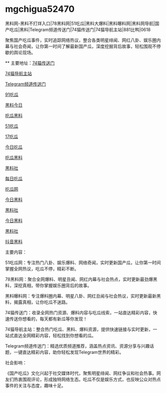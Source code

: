 # mgchigua52470
黑料网-黑料不打烊入口|78黑料网|51吃瓜|黑料大爆料|黑料曝料网|黑料网导航|国产吃瓜|黑料|Telegram频道传送门|74猫传送门|74猫导航主站|881比鸭|0618

聚焦国产吃瓜事件，实时追踪网络热议，整合各类明星绯闻、网红八卦、娱乐圈内幕与社会奇闻，让你第一时间了解最新国产瓜，深度挖掘背后故事，轻松围观不停歇的舆论现场。

** 主要地址：<a href="https://74mao.com/">74猫传送门</a>

<a href="https://74mao.com/">74猫导航主站</a>

<a href="https://74mao.com/">Telegram频道传送门</a>

<a href="https://91chiguazhongxin.pages.dev/">91吃瓜</a>

<a href="https://heiliaochiguada.pages.dev/">黑料今日</a>

<a href="https://chiguaheiliao01.pages.dev/">吃瓜黑料</a>

<a href="https://chiguabaoliao01.pages.dev/">51吃瓜</a>

<a href="https://17chiguabudayang.pages.dev/">17吃瓜</a>

<a href="https://jinrichigua01.pages.dev/">今日吃瓜</a>

<a href="https://chiguaheiliao01.pages.dev/">吃瓜黑料</a>

<a href="https://hl345.pages.dev/">黑料社</a>

<a href="https://hl336.pages.dev/">每日吃瓜</a>

<a href="https://hl332.pages.dev/">吃瓜网</a>

<a href="https://hl328.pages.dev/">今日黑料</a>

<a href="https://hl314.pages.dev/">黑料社</a>

<a href="https://hl312.pages.dev/">今日黑料</a>

<a href="https://hl284.pages.dev/">黑料社</a>

<a href="https://hl242.pages.dev/">抖音黑料</a>

主要内容：

51吃瓜网：专注热门八卦、娱乐爆料、网络奇闻，实时更新国产瓜，让你第一时间掌握全网热议，吃瓜不停，精彩不断。

78黑料网：聚合全网爆料、明星丑闻、网红内幕与社会热点，实时更新最劲爆黑料，深挖真相，带你掌握娱乐圈背后的故事。

黑料曝料网：专注爆料圈内幕、明星八卦、网红丑闻与社会热议，实时更新最新黑料，揭露真相，让你吃瓜不迷路。

74猫传送门：收录全网热门资源、爆料内容与吃瓜线索，一站直达精彩内容，快速传送你想看的，每天都有新瓜等你发现！

74猫导航主站：整合热门吃瓜、黑料、爆料资源，提供快速链接与实时更新，一站式直达全网精彩内容，轻松找到你想看的瓜。

Telegram频道传送门：精选优质频道推荐，涵盖热点资讯、资源分享与兴趣话题，一键直达精彩内容，助你轻松发现Telegram世界的精彩。

社会影响：

《国产吃瓜》文化兴起于社交媒体时代，聚焦明星绯闻、网红争议和社会热事。网友们热衷围观评论，形成独特网络生态。吃瓜不仅是娱乐方式，也反映公众对热点事件的关注与态度，趣味十足。
